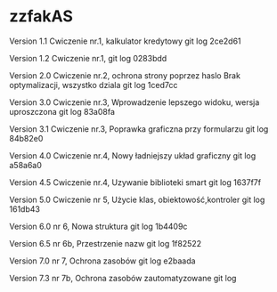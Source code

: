 # zzfakAS 

Version 1.1 
Cwiczenie nr.1, 
kalkulator kredytowy 
git log 2ce2d61

Version 1.2
Cwiczenie nr.1,
git log 0283bdd
 
Version 2.0
Cwiczenie nr.2, 
ochrona strony poprzez haslo
Brak optymalizacji, wszystko dziala
git log 1ced7cc

Version 3.0
Cwiczenie nr.3,
Wprowadzenie lepszego widoku, wersja uproszczona
git log 83a08fa

Version 3.1
Cwiczenie nr.3,
Poprawka graficzna przy formularzu
git log 84b82e0

Version 4.0
Cwiczenie nr.4,
Nowy ładniejszy układ graficzny
git log a58a6a0

Version 4.5
Cwiczenie nr.4,
Uzywanie biblioteki smart
git log 1637f7f

Version 5.0
Cwiczenie nr 5,
Użycie klas, obiektowość,kontroler
git log 161db43

Version 6.0 nr 6,
Nowa struktura
git log 1b4409c

Version 6.5 nr 6b,
Przestrzenie nazw 
git log 1f82522

Version 7.0 nr 7,
Ochrona zasobów
git log e2baada

Version 7.3 nr 7b,
Ochrona zasobów zautomatyzowane
git log 